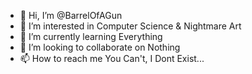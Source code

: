 - 👋 Hi, I’m @BarrelOfAGun
- 👀 I’m interested in Computer Science & Nightmare Art
- 🌱 I’m currently learning Everything
- 💞️ I’m looking to collaborate on Nothing
- 📫 How to reach me You Can't, I Dont Exist...

<!---
BarrelOfAGun/BarrelOfAGun is a ✨ special ✨ repository because its `README.md` (this file) appears on your GitHub profile.
You can click the Preview link to take a look at your changes.
--->
